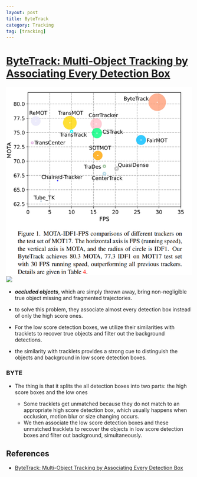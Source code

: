 ```yaml
---
layout: post
title: ByteTrack
category: Tracking
tag: [tracking]
---
```


# [ByteTrack: Multi-Object Tracking by Associating Every Detection Box](https://arxiv.org/pdf/2110.06864)

<img src='/assets/computer_vision/tracking/bytetrack/bytetrack_performance1.png'>

<img src='/assets/computer_vision/tracking/bytetrack/bytetrack_performance2.png'>


* ***occluded objects***, which are simply thrown away, bring non-negligible true object missing and fragmented trajectories.

* to solve this problem, they associate almost every detection box instead of only the high score ones.

* For the low score detection boxes, we utilize their similarities with tracklets to recover true objects and filter out the background detections. 


* the similarity with tracklets provides a strong cue to distinguish the objects and background in low score detection boxes. 


### BYTE

* The thing is that it splits the all detection boxes into two parts: the high score boxes and the low ones

    *  Some tracklets get unmatched because they do not match to an appropriate high score detection box, which usually happens when occlusion, motion blur or size changing occurs. 
    * We then associate the low score detection boxes and these unmatched tracklets to recover the objects in low score detection boxes and filter out background, simultaneously. 

## References

-  [ByteTrack: Multi-Object Tracking by Associating Every Detection Box](https://arxiv.org/pdf/2110.06864)